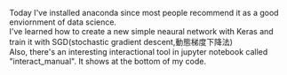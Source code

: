Today I've installed anaconda since most people recommend it as a good enviornment of data science.  
I've learned how to create a new simple neaural network with Keras and train it with SGD(stochastic gradient descent,動態梯度下降法)  
Also, there's an interesting interactional tool in jupyter notebook called "interact_manual". It shows at the bottom of my code.

